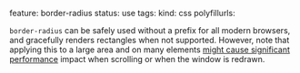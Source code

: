 feature: border-radius
status: use
tags:
kind: css
polyfillurls:

`border-radius` can be safely used without a prefix for all modern browsers, and gracefully renders rectangles when not supported. However, note that applying this to a large area and on many elements [might cause significant performance](http://perfectionkills.com/profiling-css-for-fun-and-profit-optimization-notes/) impact when scrolling or when the window is redrawn. 
